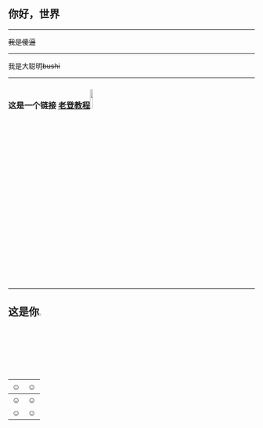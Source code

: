 ## 你好，世界
***
~~我是傻逼~~
***
我是大聪明~~bushi~~
***
### 这是一个链接 [老登教程](https://www.runoob.com)<img src="http://static.runoob.com/images/runoob-logo.png" width="10%">
***
## 这是你<img src="https://gimg2.baidu.com/image_search/src=http%3A%2F%2Fimg.puchedu.cn%2Fuploads%2F1%2F26%2F2876063664%2F1359301885.jpg&refer=http%3A%2F%2Fimg.puchedu.cn&app=2002&size=f9999,10000&q=a80&n=0&g=0n&fmt=auto?sec=1653310614&t=f4dbc20484fc8a2c04c1971ef5ed5bb1" width="3%">
|  ☺ | ☺  |
|  ----  | ----  |
| ☺  | ☺ |
| ☺  | ☺ |

